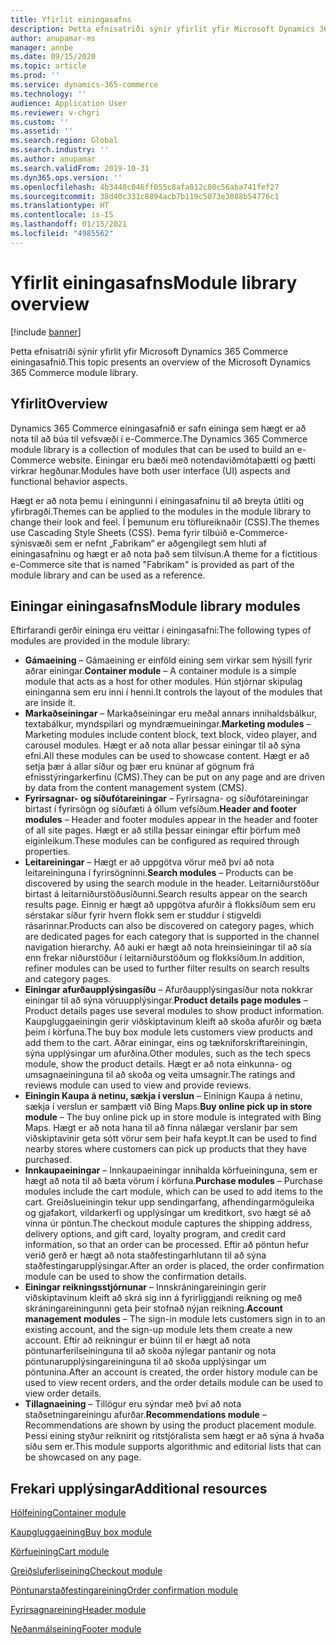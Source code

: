 ```yaml
---
title: Yfirlit einingasafns
description: Þetta efnisatriði sýnir yfirlit yfir Microsoft Dynamics 365 Commerce einingasafnið.
author: anupamar-ms
manager: annbe
ms.date: 09/15/2020
ms.topic: article
ms.prod: ''
ms.service: dynamics-365-commerce
ms.technology: ''
audience: Application User
ms.reviewer: v-chgri
ms.custom: ''
ms.assetid: ''
ms.search.region: Global
ms.search.industry: ''
ms.author: anupamar
ms.search.validFrom: 2019-10-31
ms.dyn365.ops.version: ''
ms.openlocfilehash: 4b3440c046ff055c8afa012c80c56aba741fef27
ms.sourcegitcommit: 38d40c331c8894acb7b119c5073e3088b54776c1
ms.translationtype: HT
ms.contentlocale: is-IS
ms.lasthandoff: 01/15/2021
ms.locfileid: "4985562"
---
```

# <a name="module-library-overview"></a><span data-ttu-id="01b6c-103">Yfirlit einingasafns</span><span class="sxs-lookup"><span data-stu-id="01b6c-103">Module library overview</span></span>

[!include [banner](includes/banner.md)]

<span data-ttu-id="01b6c-104">Þetta efnisatriði sýnir yfirlit yfir Microsoft Dynamics 365 Commerce einingasafnið.</span><span class="sxs-lookup"><span data-stu-id="01b6c-104">This topic presents an overview of the Microsoft Dynamics 365 Commerce module library.</span></span>

## <a name="overview"></a><span data-ttu-id="01b6c-105">Yfirlit</span><span class="sxs-lookup"><span data-stu-id="01b6c-105">Overview</span></span>

<span data-ttu-id="01b6c-106">Dynamics 365 Commerce einingasafnið er safn eininga sem hægt er að nota til að búa til vefsvæði í e-Commerce.</span><span class="sxs-lookup"><span data-stu-id="01b6c-106">The Dynamics 365 Commerce module library is a collection of modules that can be used to build an e-Commerce website.</span></span> <span data-ttu-id="01b6c-107">Einingar eru bæði með notendaviðmótaþætti og þætti virkrar hegðunar.</span><span class="sxs-lookup"><span data-stu-id="01b6c-107">Modules have both user interface (UI) aspects and functional behavior aspects.</span></span>

<span data-ttu-id="01b6c-108">Hægt er að nota þemu í einingunni í einingasafninu til að breyta útliti og yfirbragði.</span><span class="sxs-lookup"><span data-stu-id="01b6c-108">Themes can be applied to the modules in the module library to change their look and feel.</span></span> <span data-ttu-id="01b6c-109">Í þemunum eru töflureiknaðir (CSS).</span><span class="sxs-lookup"><span data-stu-id="01b6c-109">The themes use Cascading Style Sheets (CSS).</span></span> <span data-ttu-id="01b6c-110">Þema fyrir tilbúið e-Commerce-sýnisvæði sem er nefnt „Fabrikam“ er aðgengilegt sem hluti af einingasafninu og hægt er að nota það sem tilvísun.</span><span class="sxs-lookup"><span data-stu-id="01b6c-110">A theme for a fictitious e-Commerce site that is named "Fabrikam" is provided as part of the module library and can be used as a reference.</span></span>

## <a name="module-library-modules"></a><span data-ttu-id="01b6c-111">Einingar einingasafns</span><span class="sxs-lookup"><span data-stu-id="01b6c-111">Module library modules</span></span>

<span data-ttu-id="01b6c-112">Eftirfarandi gerðir eininga eru veittar í einingasafni:</span><span class="sxs-lookup"><span data-stu-id="01b6c-112">The following types of modules are provided in the module library:</span></span>

- <span data-ttu-id="01b6c-113">**Gámaeining** – Gámaeining er einföld eining sem virkar sem hýsill fyrir aðrar einingar.</span><span class="sxs-lookup"><span data-stu-id="01b6c-113">**Container module** – A container module is a simple module that acts as a host for other modules.</span></span> <span data-ttu-id="01b6c-114">Hún stjórnar skipulag eininganna sem eru inni í henni.</span><span class="sxs-lookup"><span data-stu-id="01b6c-114">It controls the layout of the modules that are inside it.</span></span>
- <span data-ttu-id="01b6c-115">**Markaðseiningar** – Markaðseiningar eru meðal annars innihaldsbálkur, textabálkur, myndspilari og myndræmueiningar.</span><span class="sxs-lookup"><span data-stu-id="01b6c-115">**Marketing modules** – Marketing modules include content block, text block, video player, and carousel modules.</span></span> <span data-ttu-id="01b6c-116">Hægt er að nota allar þessar einingar til að sýna efni.</span><span class="sxs-lookup"><span data-stu-id="01b6c-116">All these modules can be used to showcase content.</span></span> <span data-ttu-id="01b6c-117">Hægt er að setja þær á allar síður og þær eru knúnar af gögnum frá efnisstýringarkerfinu (CMS).</span><span class="sxs-lookup"><span data-stu-id="01b6c-117">They can be put on any page and are driven by data from the content management system (CMS).</span></span>
- <span data-ttu-id="01b6c-118">**Fyrirsagnar- og síðufótareiningar** – Fyrirsagna- og síðufótareiningar birtast í fyrirsögn og síðufæti á öllum vefsíðum.</span><span class="sxs-lookup"><span data-stu-id="01b6c-118">**Header and footer modules** – Header and footer modules appear in the header and footer of all site pages.</span></span> <span data-ttu-id="01b6c-119">Hægt er að stilla þessar einingar eftir þörfum með eiginleikum.</span><span class="sxs-lookup"><span data-stu-id="01b6c-119">These modules can be configured as required through properties.</span></span>
- <span data-ttu-id="01b6c-120">**Leitareiningar** – Hægt er að uppgötva vörur með því að nota leitareininguna í fyrirsögninni.</span><span class="sxs-lookup"><span data-stu-id="01b6c-120">**Search modules** – Products can be discovered by using the search module in the header.</span></span> <span data-ttu-id="01b6c-121">Leitarniðurstöður birtast á leitarniðurstöðusíðunni.</span><span class="sxs-lookup"><span data-stu-id="01b6c-121">Search results appear on the search results page.</span></span> <span data-ttu-id="01b6c-122">Einnig er hægt að uppgötva afurðir á flokksíðum sem eru sérstakar síður fyrir hvern flokk sem er studdur í stigveldi rásarinnar.</span><span class="sxs-lookup"><span data-stu-id="01b6c-122">Products can also be discovered on category pages, which are dedicated pages for each category that is supported in the channel navigation hierarchy.</span></span> <span data-ttu-id="01b6c-123">Að auki er hægt að nota hreinsieiningar til að sía enn frekar niðurstöður í leitarniðurstöðum og flokksíðum.</span><span class="sxs-lookup"><span data-stu-id="01b6c-123">In addition, refiner modules can be used to further filter results on search results and category pages.</span></span>
- <span data-ttu-id="01b6c-124">**Einingar afurðaupplýsingasíðu** – Afurðaupplýsingasíður nota nokkrar einingar til að sýna vöruupplýsingar.</span><span class="sxs-lookup"><span data-stu-id="01b6c-124">**Product details page modules** – Product details pages use several modules to show product information.</span></span> <span data-ttu-id="01b6c-125">Kaupgluggaeiningin gerir viðskiptavinum kleift að skoða afurðir og bæta þeim í körfuna.</span><span class="sxs-lookup"><span data-stu-id="01b6c-125">The buy box module lets customers view products and add them to the cart.</span></span> <span data-ttu-id="01b6c-126">Aðrar einingar, eins og tækniforskriftareiningin, sýna upplýsingar um afurðina.</span><span class="sxs-lookup"><span data-stu-id="01b6c-126">Other modules, such as the tech specs module, show the product details.</span></span> <span data-ttu-id="01b6c-127">Hægt er að nota einkunna- og umsagnaeininguna til að skoða og veita umsagnir.</span><span class="sxs-lookup"><span data-stu-id="01b6c-127">The ratings and reviews module can used to view and provide reviews.</span></span>
- <span data-ttu-id="01b6c-128">**Einingin Kaupa á netinu, sækja í verslun** – Eininign Kaupa á netinu, sækja í verslun er samþætt við Bing Maps.</span><span class="sxs-lookup"><span data-stu-id="01b6c-128">**Buy online pick up in store module** – The buy online pick up in store module is integrated with Bing Maps.</span></span> <span data-ttu-id="01b6c-129">Hægt er að nota hana til að finna nálægar verslanir þar sem viðskiptavinir geta sótt vörur sem þeir hafa keypt.</span><span class="sxs-lookup"><span data-stu-id="01b6c-129">It can be used to find nearby stores where customers can pick up products that they have purchased.</span></span>
- <span data-ttu-id="01b6c-130">**Innkaupaeiningar** – Innkaupaeiningar innihalda körfueininguna, sem er hægt að nota til að bæta vörum í körfuna.</span><span class="sxs-lookup"><span data-stu-id="01b6c-130">**Purchase modules** – Purchase modules include the cart module, which can be used to add items to the cart.</span></span> <span data-ttu-id="01b6c-131">Greiðslueiningin tekur upp sendingarfang, afhendingarmöguleika og gjafakort, vildarkerfi og upplýsingar um kreditkort, svo hægt sé að vinna úr pöntun.</span><span class="sxs-lookup"><span data-stu-id="01b6c-131">The checkout module captures the shipping address, delivery options, and gift card, loyalty program, and credit card information, so that an order can be processed.</span></span> <span data-ttu-id="01b6c-132">Eftir að pöntun hefur verið gerð er hægt að nota staðfestingarhlutann til að sýna staðfestingarupplýsingar.</span><span class="sxs-lookup"><span data-stu-id="01b6c-132">After an order is placed, the order confirmation module can be used to show the confirmation details.</span></span>
- <span data-ttu-id="01b6c-133">**Einingar reikningsstjórnunar** – Innskráningareiningin gerir viðskiptavinum kleift að skrá sig inn á fyrirliggjandi reikning og með skráningareiningunni geta þeir stofnað nýjan reikning.</span><span class="sxs-lookup"><span data-stu-id="01b6c-133">**Account management modules** – The sign-in module lets customers sign in to an existing account, and the sign-up module lets them create a new account.</span></span> <span data-ttu-id="01b6c-134">Eftir að reikningur er búinn til er hægt að nota pöntunarferilseininguna til að skoða nýlegar pantanir og nota pöntunarupplýsingareininguna til að skoða upplýsingar um pöntunina.</span><span class="sxs-lookup"><span data-stu-id="01b6c-134">After an account is created, the order history module can be used to view recent orders, and the order details module can be used to view order details.</span></span>
- <span data-ttu-id="01b6c-135">**Tillagnaeining** – Tillögur eru sýndar með því að nota staðsetningareiningu afurðar.</span><span class="sxs-lookup"><span data-stu-id="01b6c-135">**Recommendations module** – Recommendations are shown by using the product placement module.</span></span> <span data-ttu-id="01b6c-136">Þessi eining styður reiknirit og ritstjóralista sem hægt er að sýna á hvaða síðu sem er.</span><span class="sxs-lookup"><span data-stu-id="01b6c-136">This module supports algorithmic and editorial lists that can be showcased on any page.</span></span>

## <a name="additional-resources"></a><span data-ttu-id="01b6c-137">Frekari upplýsingar</span><span class="sxs-lookup"><span data-stu-id="01b6c-137">Additional resources</span></span>

[<span data-ttu-id="01b6c-138">Hólfeining</span><span class="sxs-lookup"><span data-stu-id="01b6c-138">Container module</span></span>](add-container-module.md)

[<span data-ttu-id="01b6c-139">Kaupgluggaeining</span><span class="sxs-lookup"><span data-stu-id="01b6c-139">Buy box module</span></span>](add-buy-box.md)

[<span data-ttu-id="01b6c-140">Körfueining</span><span class="sxs-lookup"><span data-stu-id="01b6c-140">Cart module</span></span>](add-cart-module.md)

[<span data-ttu-id="01b6c-141">Greiðsluferliseining</span><span class="sxs-lookup"><span data-stu-id="01b6c-141">Checkout module</span></span>](add-checkout-module.md)

[<span data-ttu-id="01b6c-142">Pöntunarstaðfestingareining</span><span class="sxs-lookup"><span data-stu-id="01b6c-142">Order confirmation module</span></span>](order-confirmation-module.md)

[<span data-ttu-id="01b6c-143">Fyrirsagnareining</span><span class="sxs-lookup"><span data-stu-id="01b6c-143">Header module</span></span>](author-header-module.md)

[<span data-ttu-id="01b6c-144">Neðanmálseining</span><span class="sxs-lookup"><span data-stu-id="01b6c-144">Footer module</span></span>](author-footer-module.md)
